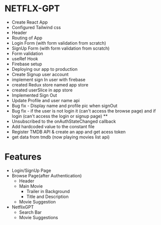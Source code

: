 # NETFLX-GPT

- Create React App
- Configured Tailwind css
- Header
- Routing of App
- Login Form (with form validation from scratch)
- SignUp Form (with form validation from scratch)
- Form validation
- useRef Hook
- Firebase setup
- Deploying our app to production
- Create Signup user account
- implement sign In user with firebase
- created Redux store named app store
- created userSlice in app store
- Implemented Sign Out
- Update Profile and user name api
- Bug fix - Display name and profile pic when signOut
- Bug fix - if the user is not login it (can't access the browse page)  and if login (can't access the login or signup page) **
- Unsubscribed to the onAuthStateChanged callback
- Add hardcoded value to the constant file
- Register TMDB API & create an app and get acess token 
- get data from tmdb (now playing movies list api)



# Features

- Login/SignUp Page
- Browse Page(after Authentication)
   - Header
   - Main Movie
     - Trailer in Background
     - Title and Description
   - Movie Suggestion
- NetflixGPT
   - Search Bar
   - Movie Suggestions